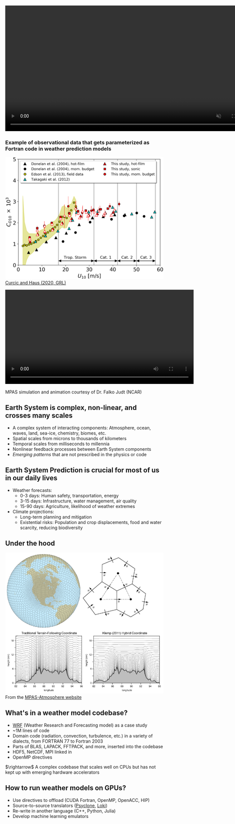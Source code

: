 <section>

<video
  width=800
  controls
  autoplay
  loop
  muted
  src="assets/sustain.mp4"
  type="video/mp4">
</video>
</section>


<section>

### Example of observational data that gets parameterized as Fortran code in weather prediction models

<img class="stretch" src="assets/Curcic_Haus_2020_GRL_fig02.jpg">

<div class="reference"><a href="https://doi.org/10.1029/2020GL087647">Curcic and Haus (2020, GRL)</a></div>
</section>

<section>

<video
  width=600
  controls
  autoplay
  loop
  src="assets/mpas_clouds_dyamond_judt.mp4"
  type="video/mp4">
</video>

<div class="fragment reference">MPAS simulation and animation courtesy of Dr. Falko Judt (NCAR)</it>
</section>

<!--
<section>

<video
  width=800
  controls
  autoplay
  loop
  src="assets/mpas_olr_t2m_judt.mp4"
  type="video/mp4">
</video>

<div class="reference">
MPAS simulation and animation courtesy of Dr. Falko Judt (NCAR)
</div>
</section>
-->

<section>

## Earth System is complex, non-linear, and crosses many scales

* A complex system of interacting components: Atmosphere, ocean, waves, land, sea-ice, chemistry, biomes, etc.
* Spatial scales from microns to thousands of kilometers
* Temporal scales from milliseconds to millennia
* Nonlinear feedback processes between Earth System components
* _Emerging patterns_ that are not prescribed in the physics or code
</section>


<section>

## Earth System Prediction is crucial for most of us in our daily lives

* Weather forecasts:
  - 0-3 days: Human safety, transportation, energy
  - 3-15 days: Infrastructure, water management, air quality
  - 15-90 days: Agriculture, likelihood of weather extremes
* Climate projections:
  - Long-term planning and mitigation
  - Existential risks: Population and crop displacements, food and water scarcity, reducing biodiversity
</section>


<section>

## Under the hood

<img class="stretch" src="assets/mpas_mesh_4panel.png">

<div class="reference">From the <a href="https://mpas-dev.github.io/atmosphere/atmosphere.html">MPAS-Atmosphere website</a></div>
</section>


<section>

## What's in a weather model codebase?

* [WRF](https://github.com/wrf-model/wrf) (Weather Research and Forecasting model) as a case study
* ~1M lines of code
* Domain code (radiation, convection, turbulence, etc.) in a variety of dialects,
  from FORTRAN 77 to Fortran 2003
* Parts of BLAS, LAPACK, FFTPACK, and more, inserted into the codebase
* HDF5, NetCDF, MPI linked in
* OpenMP directives

<p class="fragment">
$\rightarrow$ A complex codebase that scales well on CPUs but has not kept up with emerging hardware accelerators
</p>
</section>


<section>

## How to run weather models on GPUs?

* Use directives to offload (CUDA Fortran, OpenMP, OpenACC, HIP)
* Source-to-source translators ([Psyclone](https://github.com/stfc/PSyclone), [Loki](https://github.com/ecmwf-ifs/loki))
* Re-write in another language (C++, Python, Julia)
* Develop machine learning emulators
</section>


<!--
<section>

## Migration efforts in other languages

* C++: e.g. [HOMME](https://climatemodeling.science.energy.gov/projects/sensitivity-atmospheric-parametric-formulations-regional-mesh-refinement-global-climate), [OMEGA](https://e3sm.org/omega-future-e3sm-model/) (DOE)
* Julia: e.g. [CliMA](https://clima.caltech.edu/) (Climate Modeling Alliance)
* Python: e.g. [Veros](https://github.com/team-ocean/veros) (ocean model written in Jax)
* DSL: [GT4py](https://github.com/GridTools/gt4py) JIT generating optimized code for several backends

<p class="fragment">
$\rightarrow$ Very difficult and expensive task: ~100 person-years to create a production-grade system.
</p>
</section>

<section>

## But the cost of it!
### Quick napkin calculation based on PASC24 talks so far

* 3-5 FTEs * 3-5 project years = 9-25 person-years
* $150-200k/person-year = 1.35-5M for a GPU-porting project
* Up to 10x that for an implementation from scratch in a new language
* And this calculation doesn't even include any HPC cost.
* More than a dozen such porting or migration projects
* Cumulative cost so far? $\mathcal{O}($100M)$?

<p class="fragment">
$\rightarrow$ Can we put some of that money toward a high-quality, open-source, optimizing Fortran compilers?
</p>
</section>
-->
